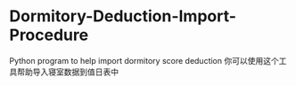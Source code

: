 # Dormitory-Deduction-Import-Procedure
Python program to help import dormitory score deduction
你可以使用这个工具帮助导入寝室数据到值日表中
